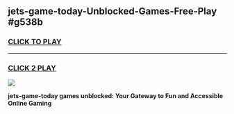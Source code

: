 
## jets-game-today-Unblocked-Games-Free-Play #g538b
<h3>
<a href="https://us.freeplayer.one?title=jets-game-today&ref=9M">CLICK TO PLAY</a></h3>
<hr>

<h3>
<a href="https://us.freeplayer.one?title=jets-game-today&ref=9M">CLICK 2 PLAY</a>
  
</h3>

<a href="https://us.freeplayer.one?title=jets-game-today&ref=9M"><img src="https://clearcache.store/games.png"></a>


**jets-game-today games unblocked: Your Gateway to Fun and Accessible Online Gaming**
